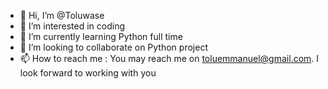 - 👋 Hi, I’m @Toluwase
- 👀 I’m interested in coding
- 🌱 I’m currently learning Python full time
- 💞️ I’m looking to collaborate on Python project
- 📫 How to reach me : You may reach me on toluemmanuel@gmail.com. I look forward to working with you
<!---
ToluwaseShorun/ToluwaseShorun is a ✨ special ✨ repository because its `README.md` (this file) appears on your GitHub profile.
You can click the Preview link to take a look at your changes.
--->
